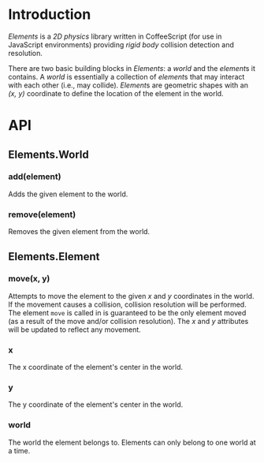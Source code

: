 # Introduction
*Elements* is a *2D physics* library written in CoffeeScript (for use in
JavaScript environments) providing *rigid body* collision detection and
resolution.

There are two basic building blocks in *Elements*: a *world* and the
*element*s it contains. A *world* is essentially a collection of
*element*s that may interact with each other (i.e., may collide).
*Element*s are geometric shapes with an *(x, y)* coordinate to define
the location of the element in the world.


# API

## Elements.World

### add(element)
Adds the given element to the world.

### remove(element)
Removes the given element from the world.


## Elements.Element

### move(x, y)
Attempts to move the element to the given *x* and *y* coordinates in the
world. If the movement causes a collision, collision resolution will be
performed. The element `move` is called in is guaranteed to be the only
element moved (as a result of the move and/or collision resolution). The
*x* and *y* attributes will be updated to reflect any movement.

### x
The x coordinate of the element's center in the world.

### y
The y coordinate of the element's center in the world.

### world
The world the element belongs to. Elements can only belong to one world
at a time.
